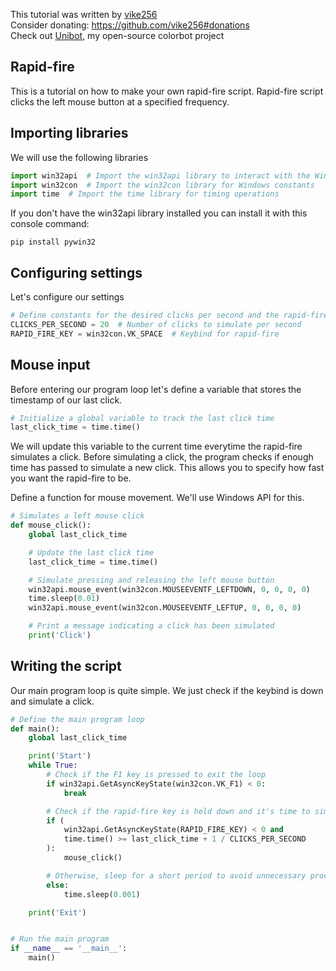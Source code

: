 This tutorial was written by [vike256](https://github.com/vike256/)  
Consider donating: https://github.com/vike256#donations  
Check out [Unibot](https://github.com/vike256/Unibot), my open-source colorbot project  

## Rapid-fire
This is a tutorial on how to make your own rapid-fire script.
Rapid-fire script clicks the left mouse button at a specified frequency.

## Importing libraries
We will use the following libraries
```py
import win32api  # Import the win32api library to interact with the Windows API
import win32con  # Import the win32con library for Windows constants
import time  # Import the time library for timing operations
```

If you don't have the win32api library installed you can install it with this console command:
```
pip install pywin32
```

## Configuring settings
Let's configure our settings
```py
# Define constants for the desired clicks per second and the rapid-fire key
CLICKS_PER_SECOND = 20  # Number of clicks to simulate per second
RAPID_FIRE_KEY = win32con.VK_SPACE  # Keybind for rapid-fire
```

## Mouse input
Before entering our program loop let's define a variable that stores the timestamp of our last click.
```py
# Initialize a global variable to track the last click time
last_click_time = time.time()
```
We will update this variable to the current time everytime the rapid-fire simulates a click.
Before simulating a click, the program checks if enough time has passed to simulate a new click. This allows you to specify how fast you want the rapid-fire to be.  

Define a function for mouse movement. We'll use Windows API for this.
```py
# Simulates a left mouse click
def mouse_click():
    global last_click_time

    # Update the last click time
    last_click_time = time.time()

    # Simulate pressing and releasing the left mouse button
    win32api.mouse_event(win32con.MOUSEEVENTF_LEFTDOWN, 0, 0, 0, 0)
    time.sleep(0.01)
    win32api.mouse_event(win32con.MOUSEEVENTF_LEFTUP, 0, 0, 0, 0)

    # Print a message indicating a click has been simulated
    print('Click')
```

## Writing the script

Our main program loop is quite simple. We just check if the keybind is down and simulate a click.
```py
# Define the main program loop
def main():
    global last_click_time

    print('Start')
    while True:
        # Check if the F1 key is pressed to exit the loop
        if win32api.GetAsyncKeyState(win32con.VK_F1) < 0:
            break

        # Check if the rapid-fire key is held down and it's time to simulate another click
        if (
            win32api.GetAsyncKeyState(RAPID_FIRE_KEY) < 0 and
            time.time() >= last_click_time + 1 / CLICKS_PER_SECOND
        ):
            mouse_click()

        # Otherwise, sleep for a short period to avoid unnecessary processing
        else:
            time.sleep(0.001)

    print('Exit')


# Run the main program
if __name__ == '__main__':
    main()
```

